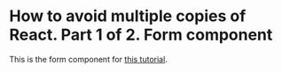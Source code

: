 # How to avoid multiple copies of React. Part 1 of 2. Form component

This is the form component for [this tutorial](https://github.com/bkaminnski/react/tree/master/07-how-to-avoid-multiple-copies-of-react-part2of2).